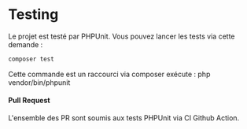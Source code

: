 # Testing

Le projet est testé par PHPUnit. Vous pouvez lancer les tests via cette demande :

```bash
composer test
```

Cette commande est un raccourci via composer exécute : php vendor/bin/phpunit

#### Pull Request

L'ensemble des PR sont soumis aux tests PHPUnit via CI Github Action.
